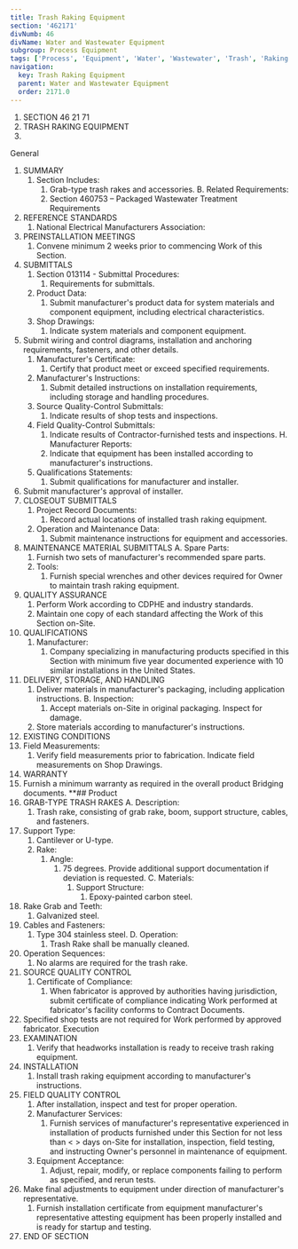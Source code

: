 ```yaml
---
title: Trash Raking Equipment
section: '462171'
divNumb: 46
divName: Water and Wastewater Equipment
subgroup: Process Equipment
tags: ['Process', 'Equipment', 'Water', 'Wastewater', 'Trash', 'Raking']
navigation:
  key: Trash Raking Equipment
  parent: Water and Wastewater Equipment
  order: 2171.0
---
```


1. SECTION 46 21 71
1. TRASH RAKING EQUIPMENT
1. 
General
1. SUMMARY
   1. Section Includes:
      1. Grab-type trash rakes and accessories. B. Related Requirements:
      1. Section 460753 – Packaged Wastewater Treatment Requirements
2. REFERENCE STANDARDS
   1. National Electrical Manufacturers Association:
3. PREINSTALLATION MEETINGS
   1. Convene minimum 2 weeks prior to commencing Work of this Section.
4. SUBMITTALS
   1. Section 013114 - Submittal Procedures:
      1. Requirements for submittals.
   1. Product Data:
      1. Submit manufacturer's product data for system materials and component equipment, including electrical characteristics.
   1. Shop Drawings:
      1. Indicate system materials and component equipment.
2. Submit wiring and control diagrams, installation and anchoring requirements, fasteners, and other details.
   1. Manufacturer's Certificate:
      1. Certify that product meet or exceed specified requirements.
   1. Manufacturer's Instructions:
      1. Submit detailed instructions on installation requirements, including storage and handling procedures.
   1. Source Quality-Control Submittals:
      1. Indicate results of shop tests and inspections.
   1. Field Quality-Control Submittals:
      1. Indicate results of Contractor-furnished tests and inspections. H. Manufacturer Reports:
      1. Indicate that equipment has been installed according to manufacturer's
instructions.
   1. Qualifications Statements:
      1. Submit qualifications for manufacturer and installer.
2. Submit manufacturer's approval of installer.
5. CLOSEOUT SUBMITTALS
   1. Project Record Documents:
      1. Record actual locations of installed trash raking equipment.
   1. Operation and Maintenance Data:
      1. Submit maintenance instructions for equipment and accessories.
6. MAINTENANCE MATERIAL SUBMITTALS A. Spare Parts:
      1. Furnish two sets of manufacturer's recommended spare parts.
   1. Tools:
      1. Furnish special wrenches and other devices required for Owner to maintain trash raking equipment.
7. QUALITY ASSURANCE
   1. Perform Work according to CDPHE and industry standards.
   1. Maintain one copy of each standard affecting the Work of this Section on-Site.
8. QUALIFICATIONS
   1. Manufacturer:
      1. Company specializing in manufacturing products specified in this Section with minimum five year documented experience with 10 similar installations in the United States.
9. DELIVERY, STORAGE, AND HANDLING
   1. Deliver materials in manufacturer's packaging, including application instructions. B. Inspection:
      1. Accept materials on-Site in original packaging. Inspect for damage.
   1. Store materials according to manufacturer's instructions.
10. EXISTING CONDITIONS
   1. Field Measurements:
      1. Verify field measurements prior to fabrication. Indicate field measurements on Shop Drawings.
11. WARRANTY
   1. Furnish a minimum warranty as required in the overall product Bridging documents. **## Product
1. GRAB-TYPE TRASH RAKES A. Description:
      1. Trash rake, consisting of grab rake, boom, support structure, cables, and fasteners.
2. Support Type:
      1. Cantilever or U-type.
   1. Rake:
      1. Angle:
         1. 75 degrees. Provide additional support documentation if deviation is requested. C. Materials:
            1. Support Structure:
                  1. Epoxy-painted carbon steel.
2. Rake Grab and Teeth:
      1. Galvanized steel.
3. Cables and Fasteners:
      1. Type 304 stainless steel. D. Operation:
            1. Trash Rake shall be manually cleaned.
2. Operation Sequences:
      1. No alarms are required for the trash rake.
2. SOURCE QUALITY CONTROL
   1. Certificate of Compliance:
      1. When fabricator is approved by authorities having jurisdiction, submit certificate of compliance indicating Work performed at fabricator's facility conforms to Contract Documents.
1. Specified shop tests are not required for Work performed by approved fabricator. 
Execution
1. EXAMINATION
   1. Verify that headworks installation is ready to receive trash raking equipment.
2. INSTALLATION
   1. Install trash raking equipment according to manufacturer's instructions.
3. FIELD QUALITY CONTROL
   1. After installation, inspect and test for proper operation.
   1. Manufacturer Services:
      1. Furnish services of manufacturer's representative experienced in installation of products furnished under this Section for not less than < > days on-Site for installation, inspection, field testing, and instructing Owner's personnel in maintenance of equipment.
   1. Equipment Acceptance:
      1. Adjust, repair, modify, or replace components failing to perform as specified, and rerun tests.
2. Make final adjustments to equipment under direction of manufacturer's representative.
   1. Furnish installation certificate from equipment manufacturer's representative attesting equipment has been properly installed and is ready for startup and testing.
1. END OF SECTION

